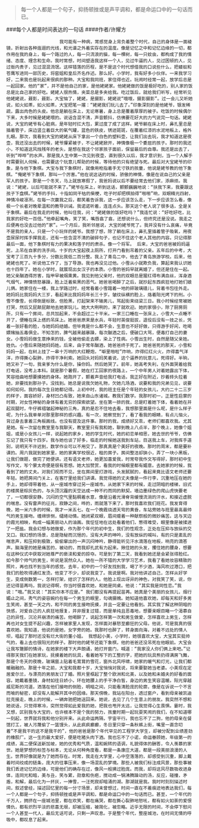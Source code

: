 > 每一个人都是一个句子，抑扬顿挫或是声平调和，都是命运口中的一句话而已。

###每个人都是时间表达的一句话
####作者/许耀方

						我可能有一种病，常感觉身上背负着整个时代，自己的身体是一面棱镜，折射出各种迤逦的光线，和光谱之外着实存在的温度。像是记忆之中和记忆边缘的一切，都作用在我的身上，每一个路过的人，每一只流浪的猫，每一棵树，每一只蚊虫，都构成了我的情绪、态度、理念和生命。我时常想，时间塑造我这样一个人，见过牛逼的人，见过困顿的人，见过衙内贵子，见过混混流氓。这样错落的历程，是不是这个时代想借我的口说些什么，把蝼蚁和苍鹰写进同一部历史，将窑姐和皇后齐名作述。那么好。小学时，我有好多小伙伴。一来我学习好，二来我也是玩起来很疯的那种。大宝和我同班，家住得也近。玩闹时经常一起，放学后总是一起回家。他的“家”，并不是他自己的家，是他姥姥家。他姥姥做的饭是极好吃的，别人家的饭总是比自己家的好吃。姥姥人很热情，夹菜总是多夹给我。吃过饭后，就给我们听写，经常听见他姥姥说，聂影，聂影。大宝恼了，姥姥，是摄影，姥姥说“哦哦，摄影摄影”。过一会儿又听她说，如火如茶，如火如茶，大宝把笔一撂：“姥姥我们玩儿去了。”印象深刻的是他姥爷，银发稀疏，露出肉色的头皮。他总是躺在床上，无论寒暑，身上总是覆着厚厚的被子。吃饭的时候偶尔下来，大多时候是姥姥喂的。说话含混不清，声音颤抖，仿佛要花好大的力气说完一句话。姥姥说，大宝的姥爷有心脏病，是年轻时扛大包，累过度了成了这样。姥爷躺在床上时，鼻孔里总是插着管子，床边竖立着巨大的氧气罐，蓝色的铁皮，锈迹斑斑，在覆着红漆的水泥地板上，格外扎眼。那次，我看到大宝的姥姥从床下拿出一个白色的塑料壶，让我们出去玩，我才知道这是夜壶，我还没出去的时候，姥爷攥紧被子，不让姥姥掀开，神情像极一个委屈的孩子。那时的我还小，不知道这风烛残年的老头，是想在我这个邻家孩子面前，保留最后的自尊。我还是出去了，听到“哗哗”的水声。那是我人生中第一次见到夜壶，直到很久以后，我才意识到，当一个人解手时需要别人伺候，也需要这个玩意儿帮助的时候，等待他的只有绝望与死。最后对大宝姥爷的印象，是与他下象棋。大宝与我下象棋时，就像用枪指着手无寸铁的孩童，他说是姥爷教的他下象棋。“俺姥爷下象棋，那叫一个厉害。”他在说这话的时候，骄傲的神情，像是在说自己的父亲是军人的孩子。那是一个冬天，马上就放寒假了，我爸妈说以后不要经常去他们家，添麻烦。我说：“姥姥，以后可能就不来了。”姥爷在床上，听到这话，颤颤巍巍地说：“扶我下来，我要跟这孩子下盘棋。”姥爷的手抖，十指如同干枯的柴梗，吃子时却把棋拍得“啪啪”响，双眼精光四射，神情冷峻凛冽，在每一次赢我之后，都笑着告诉我，这一步应该怎么走，下一步应该怎么看，像极一个长者对晚辈温和的教导训诫。我诺诺听着，连连点头。那天这个老人说了很多话，全是关于象棋。最后在我走的时候，他叫住我，问：“姥姥做的饭好吃吗？”我连忙说：“好吃好吃，比我家的好吃一百倍。”他牵起嘴角，笑了笑，嘴唇翕了翕，还想说什么，但终究还是没说。我走之后便再也没去过他的“家”。一个月后，我听邻居说，大宝的姥爷死了。我并没有什么哀痛，毕竟不是我的亲人，只是一个小玩伴的姥爷。我想了想，除了躺在床上，鼻孔里插着管子吸氧，用夜壶尿尿时挥手撵我走，还有一些含混不清的破碎句子，也记不住这个老人其他的内容。只记得那最后一面，他下象棋时有力的果决和落子时的肃杀。像一个将军。 后来，大宝的爸爸被妈妈逼死，上吊在自家的洗手间。十岁的大宝起夜上厕所，打开门看到吊着的父亲。五年后的中考，大宝考了三百九十多分，分数比我低二百分整。我上了青岛二中，他去了青岛旅游学校。后来，他姥姥也死了。听说他工作了，当了导游。我也再没见过他。小雪从小就欺负我，算起来我认识她也十四年了。她在小学时，就展现出女汉子的本质。小雪的爸妈早就离婚了，但还是住在一起。她父亲酗酒得厉害，指甲早被烟熏黄。我见到他父亲时，他的双眼总是猩红得布满血丝，浑身酒气烟气，神情愤怒暴躁，脸上泛着紫黑的恶气。她爸爸喝醉了之后，就抄起东西疯狂地打她们娘儿俩。她家住在一楼，我上学路过时，经常看着小雪踏着一地的碎玻璃碴儿，背着书包往外走。她妈妈比我妈妈大三岁，看起来比我妈妈年长三十岁。皱纹纵横的脸上，烙着阳光烤下的刑。小雪不像雪，长得倒是标致，但脸黑，打起架来不输男儿，骂起街来绕梁三日。我小时候经常被她打哭，然后又屁颠屁颠地去她家玩儿。她大大咧咧的，来了就欢迎。她的家很小，除了厨房厕所，只有一个房间，总共加起来，不会超过二十平米。一家三口睡在一张床上，小雪大一点睡不开了，便睡在床上搭的吊床上。她爸爸原来是水兵，年轻时英俊挺拔，退役后没有一技之长，凭着一张好看的脸，与她妈妈结婚。但毕竟是什么都不会，生意也不好好做，只得游手好闲，吃喝嫖赌抽五毒俱全。不知怎的，脾气越来越暴躁，每次酗酒之后，便破口大骂，便毒打自己的妻女。小雪妈妈做生意挣来的钱，全被他偷走去嫖，染上了性病。小雪出生时，自然是随父亲姓。姓仇。小雪后来随她妈妈姓。后来，由于常年酗酒，她爸爸终于死了。她爸爸死的那天，小雪和妈妈一起，在树上挂了一串十万响的大红鞭炮，“噼里啪啦”炸响，炸得红红火火，炸得喜气洋洋，炸得撕心裂肺，炸得干净利索。她回头对妈妈笑着说，这个逼养的玩意儿，死得好。半晌，她又补了一句，我亲爹为什么是你，操你妈。然后她哭了。前年，她高考失利，在外面哭着给我打电话，没考上本科。就是那个暑假，她在打工回家的夜路上，一个中年男人对着她露出下体，笑容扭曲地想要摸她的身体。她跑开了，颤着声音给我打电话，我正好在附近，抄着砖头拉着她，非要找到那孙子。没找到。她总是说我欠她礼物，欠她几场酒，说要和我的兄弟见见，说要如何如何。我的每次生日她都记得。上初中时，我的班主任是个年轻的女孩儿，大约二十二三岁的样子，面容娇好，身材凹凸有致，她来自山东诸城。教我们数学。我那时初一，正是性启蒙的时期，对女性神秘的身体有着无穷的探索欲望。坐在第一排的我，总是盯着她下体，看着她在并起双腿时，牛仔裤褶皱起神秘的三角，真的是忍不住地去看，我想那里面是什么呢，是什么样子呢，为什么我单单对那里那样的感兴趣。有一次，她察觉到了，看了看我的眼睛，有点儿恼火，背过身去拿着三角板画线。也没有提及这件事。那时的我，成绩好又乖，老师们都喜欢我。尤其是她。有一次留在教室里与我聊天，教室里只有我和她，聊到晚上八点半，那个晚上，她像个姐姐，或是小女孩儿一样，说起她的家乡，她的学生时代，她的初恋单相思，她去世的爷爷，仿佛忘记了我只有十四岁。我与她也谈了好多，临走的时候她送我到车站，目送我上车，对我挥手道别，说明天不许迟到，数学作业可以不用交了。那真真是个美好的夜晚。那时的周末，都是要补课的。周六我就到她家里，她的家离学校很近，租的房子。房间整洁却狭小，弄了一块小黑板，让我们做题，做完了她便讲。还有语文老师，她更加喜爱我，时常夸我作文写得好，那时初中生写作文，写个蒙太奇便是很有思想。她大加赞赏，看我的时候眼里都有媚意。去她家的时候，我看到了她的丈夫。对我们视而不见，坐在房间里打游戏，头发腻腻的，看起来竟比语文老师还要年轻。她把房间门关上，在客厅里给我们讲课。我觉得她的丈夫像是一件行李，沉重地压在她的手上，她却得带着他，从一座城市穿过另一座城市。从她家下来的时候，走过阴暗的楼梯，旧式的楼房是棕灰色的，与头顶沉霾的天空达成一种不约而同的默契。墙边墨绿色的爬山虎快要老了，一切都很安静。沉闷的空气里黏稠着水意，像是沿着光滑脊背缓慢流淌的汗水，和接近虚脱的喘息。没有雷声的征兆，寂静之间，哗的，雨就落下来了。那时我喜欢我们班花。我发育得晚，她一米六多的时候，我才一米五七。在一个晚霞烧透天穹的黄昏，车站旁她与班里最高最帅气的男生接吻。缠绵悱恻，缱绻动情。她闭紧双眼，眉间蹙着一种献祭般的微妙痛苦。这与天边的霞光相映，构成一幅美丽动人的油画。我怔怔地在远处看着他们，憋得难受，眼里像是被揉进了一把盐。我会幻想与她做爱，作为那个年代的初中生，我们的性观念，正处在压抑与放纵的交叉口。我幻想的场景，总是隐秘而沉悒的，没有大声的呻吟，没有放纵的喊叫，有的只是紊乱的喘息声，和压抑到极致，偷偷窜出的一声沉闷呻吟，静得能听见汗水滴落在地板，响亮的滴答声。脑海里的她是痛苦的，被动的，而我却孔武有力起来。揪住她的头发，攫住她的腰身，想要在这种仪式中获取对她尊严的亵渎和爱的掠夺。可是到了第二天，我看到她还是会紧张得脸红。如今那个帅气的男生，听说是泯然众人。她在一所不错的大学学习艺术，我看了看她妆容精致的照片，再也找不到当年的感觉。去年，初中的一个好友找到我，喝了不少酒，海风吹过港口，把我们的脸吹得通红发烫。他变了不少，却说我变了。我说是啊。我对他讲述自己，怎样从好学生，变成倒数第一，怎样打架，结识了怎样的人。他脸上现出讶异的神色，对我笑了笑，说，你还记得苗苒吗，我说记得啊，你当时很喜欢她，和她是同桌。他说：“其实我是同性恋。”我说：“哦。”我又说：“其实你本不应是。” 我们都没有再提起苗苒。她真是个美丽的女孩儿，烟行媚止之间，秀气的姿容婉约在每一个男生的眼里，勾魂摄魄。她知道他喜欢她，却每天和好多男生笑闹，甚至一天之内，和不同的男生接吻抚摸，并且一定要让他看到。其实我了解这种阴暗的快感，对爱自己的人疯狂地报复，并非报复过错，而是单纯且恶毒地，想要亲眼目睹一个渴慕自己的异性，沉沦并崩溃的痛苦。他喝醉了，说起怎样第一次和男生做爱，怎样喜欢上男生，怎样再也对女生提不起兴趣，怎样被家里人发现，怎样面对暴怒至癫狂的父母。他说，可是我真的很喜欢她。我知道，他说的是她，女字旁的她。我那时也醉了，转身面向海，对着不远处的情人坝，唱起了那时还没有烂大街的董小姐。 我想起小美，小学时，她很喜欢大宝，大宝其实挺帅气的，看上去也很阳光的样子。那时他的姥爷还能下象棋，他的爸爸还没吊死在他眼前。大宝会让我写蹩脚的情诗，在她家的楼下大声朗诵，她打开窗门，喊道：“我家没人你们俩上来吧。”记得那天我们在她家玩，抚摸着她的玩具，看着她写下的工整的字，把她的玩具熊扔得满房飞舞，那是个冬天的夜晚，玻璃窗上贴着毛茸茸的雪花，窗外北风呼啸，她家的暖气和灯光，让我们都暖融融的。那是十年之前，大宝和我都十岁，大宝悄悄对我说，将来要娶她当老婆。小美现在定居爱尔兰，与漂亮的男朋友订了婚。照片里框起了整个欧洲和北美，以及她和未婚夫的好看的面容。她戴着墨镜，身材如往日娇小，环在她腰上的手干净白皙，身边的男生笑容温暖。阳光穿越威尼斯的河道，洒落在他们接吻的侧脸，明暗之间，只能看清脸庞的轮廓，像是在诉说一个不言而喻的秘密，却没有人能解开其中的因缘。那天傍晚，我站在阳台，透过窗户，看到母亲被凯迪拉克接走，晚上的时候，一辆奔驰把她送回来。她说，去见了几个生意上的朋友。我突然不想和她说话，只觉得寒冷，突然觉得如此爱我的她，把我也甩开太远，让我觉得心生畏惧。霎时，我又想，区别我与大宝的，也许根本不是个我的努力，孩童时期一起玩耍笑闹的我们，在不知道哪一刻起，世界就将我和他分别开来。从此命运两隔，宇宙平行。我也忘不了二狗，他的母亲在餐馆打工，被人污蔑偷了一篮馒头，从此疯疯癫癫，冬日里只穿一条秋裤上街，嘴里一直念叨着“不是我干的这不是我干的”，他的爸爸是那个年代罕见的工程学大学生，却被分配到业绩差劲的橡胶厂。这一生的最大爱好，便是吃猪头肉下酒。我也忘不了小诺，命运眷顾她，年级第一的成绩，高二便保送新加坡，她的优秀和气质，温和婉转的语调，礼貌得体的酬答，令人羡慕的家世。她是梦想的标签与标本，无论从何种角度看，都是一条康庄大道，都是一段美丽浪漫的人生。世界好像就是为了她而存在。时常，我走在大学里，心中空落落的，却感受到沉重，脚上戴着时间绞成的链条，庞大的往事压来，像一场混乱的梦境。那些人被我们标注成风景，那些事被我们丢进记忆的边缘，可是他们的确存在过，像风一般拂过脸庞。而我，却将这风尽数吸收进身体，连同光和暗，美与丑，笑与累，勋章和伤疤，搅动成一锅沸腾躁动的汤，反应，碰撞，矛盾，和解，最后化为一抔灰，一捧雪，一汪死寂却暗涌的湖。那湖就是我。我时时刻刻描述时间，叙述曾经，描述回忆里的每一分寸场景，却未曾想过，时间一直在不着痕迹地表达我们，每一个人都是一个句子，抑扬顿挫或是声平调和，都是命运口中的一句话而已。甚至，一个年代的千万人，拥挤在一座城池里，都在欢笑，都在痛哭，都在撕心裂肺地怒吼，都有如火如荼的爱恨情仇，都有炽烈平淡的悲喜无垠，却被压缩，被简化，被忽略。近乎无限的时间，不会停下慰问一个人甚至一代人，最后无话可说，只剩一声叹息。于是整个年代，整座城池，在时间无情的呼吸中，都叹息了起来。			  		